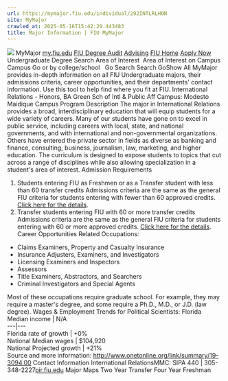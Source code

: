 ```yaml
---
url: https://mymajor.fiu.edu/individual/292INTLRLHON
site: MyMajor
crawled_at: 2025-05-16T15:42:29.443483
title: Major Information | FIU MyMajor
---
```


![](https://mymajor.fiu.edu/assets/logo-T4VPR2BI.png)
MyMajor
[my.fiu.edu](https://my.fiu.edu/)
[FIU Degree Audit](https://dasa.fiu.edu/all-departments/advising/panther-success-hub/panther-degree-audit/)
[Advising](https://advising.fiu.edu)
[FIU Home](https://www.fiu.edu/)
[Apply Now](https://admissions.fiu.edu/)
Undergraduate Degree Search
Area of Interest
​
Area of Interest
on
Campus
​
Campus
Go
or by college/school
​
​
Go
Search
Search
GoShow All
MyMajor provides in-depth information on all FIU Undergraduate majors, their admissions criteria, career opportunities, and their departments' contact information. Use this tool to help find where you fit at FIU.
International Relations - Honors,
BA
Green Sch of Intl & Public Aff
Campus:
Modesto Maidique Campus
Program Description
The major in International Relations provides a broad, interdisciplinary education that will equip students for a wide variety of careers. Many of our students have gone on to excel in public service, including careers with local, state, and national governments, and with international and non-governmental organizations. Others have entered the private sector in fields as diverse as banking and finance, consulting, business, journalism, law, marketing, and higher education. The curriculum is designed to expose students to topics that cut across a range of disciplines while also allowing specialization in a student's area of interest.
Admission Requirements
1. Students entering FIU as Freshmen or as a Transfer student with less than 60 transfer credits
Admissions criteria are the same as the general FIU criteria for students entering with fewer than 60 approved credits. [Click here for the details](http://admissions.fiu.edu/apply/freshman/).
2. Transfer students entering FIU with 60 or more transfer credits
Admissions criteria are the same as the general FIU criteria for students entering with 60 or more approved credits. [Click here for the details](http://admissions.fiu.edu/apply/transfer/).
Career Opportunities
Related Occupations:
  * Claims Examiners, Property and Casualty Insurance
  * Insurance Adjusters, Examiners, and Investigators
  * Licensing Examiners and Inspectors
  * Assessors
  * Title Examiners, Abstractors, and Searchers
  * Criminal Investigators and Special Agents


Most of these occupations require graduate school. For example, they may require a master's degree, and some require a Ph.D., M.D., or J.D. (law degree).
Wages & Employment Trends for Political Scientists:
Florida Median income | N/A  
---|---  
Florida rate of growth | +0%  
National Median wages | $104,920  
National Projected growth | +21%  
Source and more information: <http://www.onetonline.org/link/summary/19-3094.00>
Contact Information
International RelationsMMC: SIPA 440 | 305-348-2227[pir.fiu.edu](https://mymajor.fiu.edu/admin/pir.fiu.edu)
Major Maps
Two Year Transfer
Four Year Freshman
